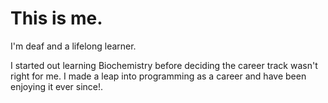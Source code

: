 <h1 class="heading-large">This is me.</h1>

I'm deaf and a lifelong learner.

I started out learning Biochemistry before deciding the career track wasn't
right for me.  I made a leap into programming as a career and have been enjoying
it ever since!.
